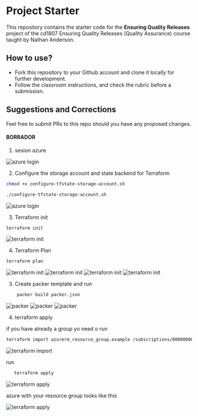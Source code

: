 # Project Starter
This repository contains the starter code for the **Ensuring Quality Releases** project of the cd1807 Ensuring Quality Releases (Quality Assurance) course taught by Nathan Anderson. 


## How to use?
- Fork this repository to your Github account and clone it locally for further development. 
- Follow the classroom instructions, and check the rubric before a submission. 

## Suggestions and Corrections
Feel free to submit PRs to this repo should you have any proposed changes. 




#### BORRADOR ######

1. sesion azure

![azure login](./img/az-login.png)

2. Configure the storage account and state backend for Terraform 

```bash
chmod +x configure-tfstate-storage-account.sh
```

```bash
./configure-tfstate-storage-account.sh
```

![azure login](./img/run-config-tfstate-sh.png)

3. Terraform init

```bash
terraform init
```

![terraform init](./img/terraform-init.png)

4. Terraform Plan

```bash
terraform plan
```

![terraform init](./img/terraform-plan-1.png)
![terraform init](./img/terraform-plan-2.png)
![terraform init](./img/terraform-plan3.png)
![terraform init](./img/terraform-plan4.png)

3. Create packer template and run

```bash
    packer build packer.json
```
![packer](./img/packer-02.png)
![packer](./img/packer-01.png)
![packer](./img/packer-img-azure.png)

4. terraform apply

if you have already a group yo need o run 

```bash
terraform import azurerm_resource_group.example /subscriptions/00000000-0000-0000-0000-000000000000/resourceGroups/group1
```
![terraform import](./img/import-terraform.png)

 run 
 ```bash
    terraform apply
 ```
 ![terraform apply](./img/terraform-apply.png)

 azure with your resource group looks like this

 ![terraform apply](./img/azure-terr.png)